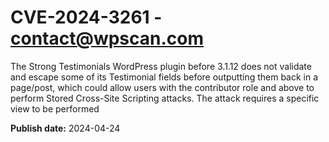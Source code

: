 # CVE-2024-3261 - contact@wpscan.com

The Strong Testimonials WordPress plugin before 3.1.12 does not validate and escape some of its Testimonial fields before outputting them back in a page/post, which could allow users with the contributor role and above to perform Stored Cross-Site Scripting attacks. The attack requires a specific view to be performed

**Publish date:** 2024-04-24
